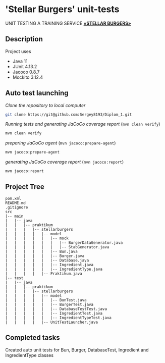 # 'Stellar Burgers' unit-tests

UNIT TESTING A TRAINING SERVICE
[**«STELLAR BURGERS»**](https://stellarburgers.nomoreparties.site)


## Description

Project uses
- Java 11
- JUnit 4.13.2
- Jacoco 0.8.7
- Mockito 3.12.4


## Auto test launching

*Clone the repository to local computer*
 ```sh
git clone https://git@github.com:Sergey8193/Diplom_1.git
```

*Running tests and generating JaCoCo coverage report* (```mvn clean verify```)
```sh   
mvn clean verify
```

*preparing JaCoCo agent* (```mvn jacoco:prepare-agent```)
```sh 
mvn jacoco:prepare-agent
```

*generating JaCoCo coverage report* (```mvn jacoco:report```)
```sh 
mvn jacoco:report
```


## Project Tree

```
pom.xml
README.md
.gitignore
src
|-- main
|   |-- java
|   |   |-- praktikum
|   |   |   |-- stellarburgers
|   |   |   |   |-- model
|   |   |   |   |   |-- mock
|   |   |   |   |   |   |-- BurgerDataGenerator.java
|   |   |   |   |   |   |-- StabGenerator.java
|   |   |   |   |   |-- Bun.java
|   |   |   |   |   |-- Burger.java
|   |   |   |   |   |-- Database.java
|   |   |   |   |   |-- Ingredient.java
|   |   |   |   |   |-- IngredientType.java
|   |   |   |   |-- Praktikum.java
|-- test
|   |-- java
|   |   |-- praktikum
|   |   |   |-- stellarburgers
|   |   |   |   |-- model 
|   |   |   |   |   |-- BunTest.java
|   |   |   |   |   |-- BurgerTest.java
|   |   |   |   |   |-- DatabaseTestTest.java
|   |   |   |   |   |-- IngredientTest.java
|   |   |   |   |   |-- IngredientTypeTest.java
|   |   |   |   |-- UnitTestLauncher.java
```


## Completed tasks

Created auto unit tests for Bun, Burger, DatabaseTest, Ingredient and IngredientType classes
